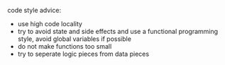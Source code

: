 code style advice:

- use high code locality
- try to avoid state and side effects and use a functional programming style, avoid global variables if possible
- do not make functions too small
- try to seperate logic pieces from data pieces
